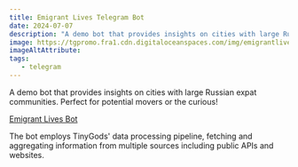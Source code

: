 ```yaml
---
title: Emigrant Lives Telegram Bot
date: 2024-07-07
description: "A demo bot that provides insights on cities with large Russian expat communities. Perfect for potential movers or the curious! The bot employs TinyGods' data processing pipeline, fetching and aggregating information from multiple sources including public APIs and websites."
image: https://tgpromo.fra1.cdn.digitaloceanspaces.com/img/emigrantlives.png
imageAltAttribute: 
tags:
   - telegram
---
```



A demo bot that provides insights on cities with large Russian expat communities. Perfect for potential movers or the curious!

<a href="https://t.me/EmigrantLivesBot" target="_blank">Emigrant Lives Bot</a>

The bot employs TinyGods' data processing pipeline, fetching and aggregating information from multiple sources including public APIs and websites. 
